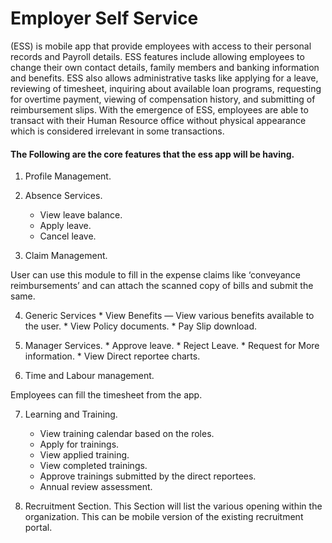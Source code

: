 # Employer Self Service

(ESS) is mobile app that provide employees with access to their personal records and Payroll details. ESS features include allowing employees to change their own contact details, family members and banking information and benefits. ESS also allows administrative tasks like applying for a leave, reviewing of timesheet, inquiring about available loan programs, requesting for overtime payment, viewing of compensation history, and submitting of reimbursement slips. With the emergence of ESS, employees are able to transact with their Human Resource office without physical appearance which is considered irrelevant in some transactions.

#### The Following are the core features that the ess app will be having.

  1. Profile Management.

  2. Absence Services.

     * View leave balance.
     * Apply leave.
     * Cancel leave.

  3. Claim Management.

  User can use this module to fill in the expense claims like ‘conveyance reimbursements’ and can attach the scanned copy of  bills and submit the same.

  4. Generic Services
    * View Benefits — View various benefits available to the user.
    * View Policy documents.
    * Pay Slip download.

  5. Manager Services.
    * Approve leave.
    * Reject Leave.
    * Request for More information.
    * View Direct reportee charts.
    
  6. Time and Labour management.
  
  Employees can fill the timesheet from the app.
  
  7. Learning and Training.
  
      *  View training calendar based on the roles.
      *  Apply for trainings.
      *  View applied training.
      *  View completed trainings.
      *  Approve trainings submitted by the direct reportees.
      *  Annual review assessment.
  8. Recruitment Section.
    This Section will list the various opening within the organization. This can be mobile version of the existing recruitment portal.
  
  
 
